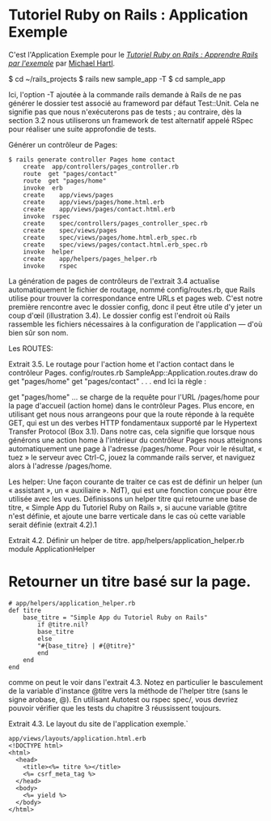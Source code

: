 # Tutoriel Ruby on Rails : Application Exemple

C'est l'Application Exemple pour le
[*Tutoriel Ruby on Rails : Apprendre Rails par l'exemple*](http://railstutorial.org/)
par [Michael Hartl](http://michaelhartl.com/).

$ cd ~/rails_projects
$ rails new sample_app -T
$ cd sample_app

Ici, l'option -T ajoutée à la commande rails demande à Rails de ne pas générer le dossier test associé au frameword par défaut Test::Unit. Cela ne signifie pas que nous n'exécuterons pas de tests ; au contraire, dès la section 3.2 nous utiliserons un framework de test alternatif appelé RSpec pour réaliser une suite approfondie de tests.


Générer un contrôleur de Pages:

    $ rails generate controller Pages home contact
        create  app/controllers/pages_controller.rb
        route  get "pages/contact"
        route  get "pages/home"
        invoke  erb
        create    app/views/pages
        create    app/views/pages/home.html.erb
        create    app/views/pages/contact.html.erb
        invoke  rspec
        create    spec/controllers/pages_controller_spec.rb
        create    spec/views/pages
        create    spec/views/pages/home.html.erb_spec.rb
        create    spec/views/pages/contact.html.erb_spec.rb
        invoke  helper
        create    app/helpers/pages_helper.rb
        invoke    rspec

La génération de pages de contrôleurs de l'extrait 3.4 actualise automatiquement le fichier de routage, nommé config/routes.rb, que Rails utilise pour trouver la correspondance entre URLs et pages web. C'est notre première rencontre avec le dossier config, donc il peut être utile d'y jeter un coup d'œil (illustration 3.4). Le dossier config est l'endroit où Rails rassemble les fichiers nécessaires à la configuration de l'application — d'où bien sûr son nom.

Les ROUTES: 

Extrait 3.5. Le routage pour l'action home et l'action contact dans le contrôleur Pages.
config/routes.rb
SampleApp::Application.routes.draw do
  get "pages/home"
  get "pages/contact"
  .
  .
  .
end
Ici la règle :

get "pages/home"
… se charge de la requête pour l'URL /pages/home pour la page d'accueil (action home) dans le contrôleur Pages. Plus encore, en utilisant get nous nous arrangeons pour que la route réponde à la requête GET, qui est un des verbes HTTP fondamentaux supporté par le Hypertext Transfer Protocol (Box 3.1). Dans notre cas, cela signifie que lorsque nous générons une action home à l'intérieur du contrôleur Pages nous atteignons automatiquement une page à l'adresse /pages/home. Pour voir le résultat, « tuez » le serveur avec Ctrl-C, jouez la commande rails server, et naviguez alors à l'adresse /pages/home.


Les helper:
Une façon courante de traiter ce cas est de définir un helper (un « assistant », un « auxiliaire ». NdT), qui est une fonction conçue pour être utilisée avec les vues. Définissons un helper titre qui retourne une base de titre, « Simple App du Tutoriel Ruby on Rails », si aucune variable @titre n'est définie, et ajoute une barre verticale dans le cas où cette variable serait définie (extrait 4.2).1

Extrait 4.2. Définir un helper de titre.
app/helpers/application_helper.rb
module ApplicationHelper

# Retourner un titre basé sur la page.
```
# app/helpers/application_helper.rb
def titre
    base_titre = "Simple App du Tutoriel Ruby on Rails"
        if @titre.nil?
        base_titre
        else
        "#{base_titre} | #{@titre}"
        end
    end
end
```

comme on peut le voir dans l'extrait 4.3. Notez en particulier le basculement de la variable d'instance @titre vers la méthode de l'helper titre (sans le signe arobase, @). En utilisant Autotest ou rspec spec/, vous devriez pouvoir vérifier que les tests du chapitre 3 réussissent toujours.

Extrait 4.3. Le layout du site de l'application exemple.`
```
app/views/layouts/application.html.erb
<!DOCTYPE html>
<html>
  <head>
    <title><%= titre %></title>
    <%= csrf_meta_tag %>
  </head>
  <body>
    <%= yield %>
  </body>
</html>
```
